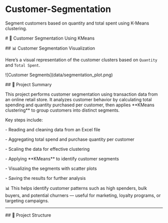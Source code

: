 # Customer-Segmentation

Segment customers based on quantity and total spent using K-Means clustering.



\# 🧩 Customer Segmentation Using KMeans



\## 📊 Customer Segmentation Visualization



Here’s a visual representation of the customer clusters based on `Quantity` and `Total Spent`.



!\[Customer Segments](data/segmentation\_plot.png)



\## 🧠 Project Summary



This project performs customer segmentation using transaction data from an online retail store. It analyzes customer behavior by calculating total spending and quantity purchased per customer, then applies \*\*KMeans clustering\*\* to group customers into distinct segments.



Key steps include:

\- Reading and cleaning data from an Excel file

\- Aggregating total spend and purchase quantity per customer

\- Scaling the data for effective clustering

\- Applying \*\*KMeans\*\* to identify customer segments

\- Visualizing the segments with scatter plots

\- Saving the results for further analysis



📊 This helps identify customer patterns such as high spenders, bulk buyers, and potential churners — useful for marketing, loyalty programs, or targeting campaigns.



---



\## 📁 Project Structure





